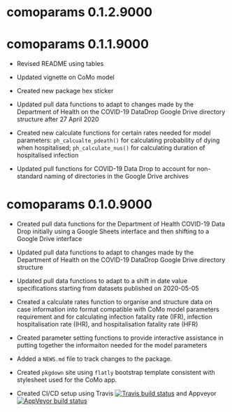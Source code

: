 # comoparams 0.1.2.9000



# comoparams 0.1.1.9000

* Revised README using tables

* Updated vignette on CoMo model

* Created new package hex sticker

* Updated pull data functions to adapt to changes made by the Department of Health on the COVID-19 DataDrop Google Drive directory structure after 27 April 2020

* Created new calculate functions for certain rates needed for model parameters: `ph_calcualte_pdeath()` for calculating probability of dying when hospitalised; `ph_calculate_nus()` for calculating duration of hospitalised infection

* Updated pull functions for COVID-19 Data Drop to account for non-standard naming of directories in the Google Drive archives

# comoparams 0.1.0.9000

* Created pull data functions for the Department of Health COVID-19 Data Drop initially using a Google Sheets interface and then shifting to a Google Drive interface

* Updated pull data functions to adapt to changes made by the Department of Health on the COVID-19 DataDrop Google Drive directory structure

* Updated pull data functions to adapt to a shift in date value specifications starting from datasets published on 2020-05-05

* Created a calculate rates function to organise and structure data on case information into format compatible with CoMo model parameters requirement and for calculating infection fatality rate (IFR), infection hospitalisation rate (IHR), and hospitalisation fatality rate (HFR)

* Created parameter setting functions to provide interactive assistance in putting together the informaiton needed for the model parameters

* Added a `NEWS.md` file to track changes to the package.

* Created `pkgdown` site using `flatly` bootstrap template consistent with stylesheet used for the CoMo app.

* Created CI/CD setup using Travis [![Travis build status](https://travis-ci.org/como-ph/comoparams.svg?branch=master)](https://travis-ci.org/como-ph/comoparams) and Appveyor [![AppVeyor build status](https://ci.appveyor.com/api/projects/status/github/como-ph/comoparams?branch=master&svg=true)](https://ci.appveyor.com/project/como-ph/comoparams)

